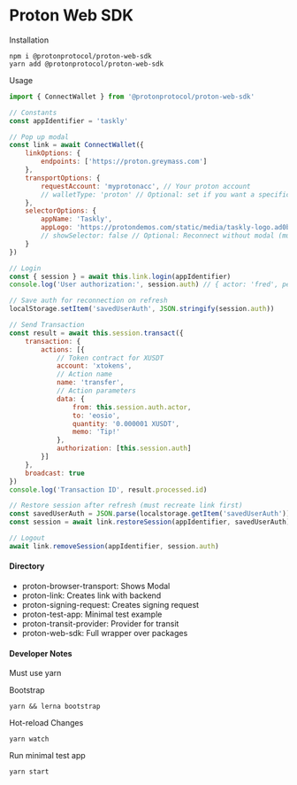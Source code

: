 # Proton Web SDK

Installation
```
npm i @protonprotocol/proton-web-sdk
yarn add @protonprotocol/proton-web-sdk
```

Usage
```javascript
import { ConnectWallet } from '@protonprotocol/proton-web-sdk'

// Constants
const appIdentifier = 'taskly'

// Pop up modal
const link = await ConnectWallet({
    linkOptions: {
        endpoints: ['https://proton.greymass.com']
    },
    transportOptions: {
        requestAccount: 'myprotonacc', // Your proton account
        // walletType: 'proton' // Optional: set if you want a specific wallet (e.g. 'proton', 'anchor'),
    },
    selectorOptions: {
        appName: 'Taskly',
        appLogo: 'https://protondemos.com/static/media/taskly-logo.ad0bfb0f.svg',
        // showSelector: false // Optional: Reconnect without modal (must provide walletType)
    }
})

// Login
const { session } = await this.link.login(appIdentifier)
console.log('User authorization:', session.auth) // { actor: 'fred', permission: 'active }

// Save auth for reconnection on refresh
localStorage.setItem('savedUserAuth', JSON.stringify(session.auth))

// Send Transaction
const result = await this.session.transact({
    transaction: {
        actions: [{
            // Token contract for XUSDT
            account: 'xtokens',
            // Action name
            name: 'transfer',
            // Action parameters
            data: {
                from: this.session.auth.actor,
                to: 'eosio',
                quantity: '0.000001 XUSDT',
                memo: 'Tip!'
            },
            authorization: [this.session.auth]
        }]
    },
    broadcast: true
})
console.log('Transaction ID', result.processed.id)

// Restore session after refresh (must recreate link first)
const savedUserAuth = JSON.parse(localstorage.getItem('savedUserAuth'))
const session = await link.restoreSession(appIdentifier, savedUserAuth)

// Logout
await link.removeSession(appIdentifier, session.auth)
```

#### Directory
- proton-browser-transport: Shows Modal
- proton-link: Creates link with backend
- proton-signing-request: Creates signing request
- proton-test-app: Minimal test example
- proton-transit-provider: Provider for transit
- proton-web-sdk: Full wrapper over packages

#### Developer Notes
Must use yarn

Bootstrap
```
yarn && lerna bootstrap
```

Hot-reload Changes
```
yarn watch
```

Run minimal test app
```
yarn start
```
